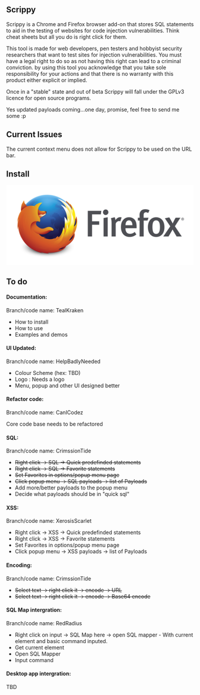 ## Scrippy
Scrippy is a Chrome and Firefox browser add-on that stores SQL statements to aid in the testing of websites for code injection vulnerabilities. Think cheat sheets but all you do is right click for them.  

This tool is made for web developers, pen testers and hobbyist security researchers that want to test sites for injection vulnerabilities. You must have a legal right to do so as not having this right can lead to a criminal conviction. by using this tool you acknowledge that you take sole responsibility for your actions and that there is no warranty with this product either explicit or implied. 

Once in a "stable" state and out of beta Scrippy will fall under the GPLv3 licence for open source programs.

Yes updated payloads coming...one day, promise, feel free to send me some :p

## Current Issues
The current context menu does not allow for Scrippy to be used on the URL bar.

## Install

![](firefoxlogo.png)



## To do

#### Documentation:
Branch/code name: TealKraken

*   How to install
*   How to use
*   Examples and demos

#### UI Updated:
Branch/code name: HelpBadlyNeeded

*   Colour Scheme (hex: TBD)
*   Logo : Needs a logo
*   Menu, popup and other UI designed better

#### Refactor code:
Branch/code name: CanICodez

Core code base needs to be refactored 

#### SQL:
Branch/code name: CrimssionTide

*   ~~Right click -> SQL -> Quick predefinded statements~~ 
*   ~~Right click -> SQL -> Favorite statements~~ 
*   ~~Set Favorites in options/popup menu page~~
*   ~~Click popup menu -> SQL payloads -> list of Payloads~~ 
*   Add more/better payloads to the popup menu
*    Decide what payloads should be in "quick sql" 


#### XSS:
Branch/code name: XerosisScarlet

*   Right click -> XSS -> Quick predefinded statements
*    Right click -> XSS -> Favorite statements
*    Set Favorites in options/popup menu page
*    Click popup menu -> XSS payloads -> list of Payloads

#### Encoding:
Branch/code name: CrimssionTide

*   ~~Select text -> right click it -> encode -> URL~~
*   ~~Select text -> right click it -> encode -> Base64 encode~~

#### SQL Map intergration:
Branch/code name: RedRadius

*    Right click on input -> SQL Map here -> open SQL mapper - With current element and basic command inputed.
*    Get current element 
*    Open SQL Mapper
*    Input command         


#### Desktop app intergration:
TBD
